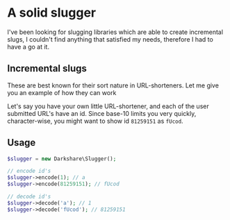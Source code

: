 # A solid slugger

I've been looking for slugging libraries which are able to create incremental slugs, I couldn't find anything that satisfied my needs, therefore I had to have a go at it.

## Incremental slugs

These are best known for their sort nature in URL-shorteners. Let me give you an example of how they can work

Let's say you have your own little URL-shortener, and each of the user submitted URL's have an id. Since base-10 limits you very quickly, character-wise, you might want to show id `81259151` as `fUcod`.

## Usage
```php
$slugger = new Darkshare\Slugger();

// encode id's
$slugger->encode(1); // a
$slugger->encode(81259151); // fUcod

// decode id's
$slugger->decode('a'); // 1
$slugger->decode('fUcod'); // 81259151
```

